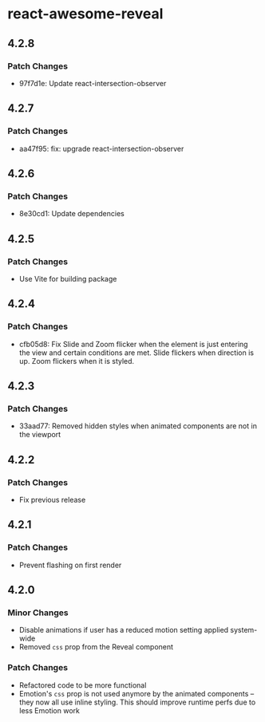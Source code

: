 # react-awesome-reveal

## 4.2.8

### Patch Changes

- 97f7d1e: Update react-intersection-observer

## 4.2.7

### Patch Changes

- aa47f95: fix: upgrade react-intersection-observer

## 4.2.6

### Patch Changes

- 8e30cd1: Update dependencies

## 4.2.5

### Patch Changes

- Use Vite for building package

## 4.2.4

### Patch Changes

- cfb05d8: Fix Slide and Zoom flicker when the element is just entering the view and certain conditions are met. Slide flickers when direction is up. Zoom flickers when it is styled.

## 4.2.3

### Patch Changes

- 33aad77: Removed hidden styles when animated components are not in the viewport

## 4.2.2

### Patch Changes

- Fix previous release

## 4.2.1

### Patch Changes

- Prevent flashing on first render

## 4.2.0

### Minor Changes

- Disable animations if user has a reduced motion setting applied system-wide
- Removed `css` prop from the Reveal component

### Patch Changes

- Refactored code to be more functional
- Emotion's `css` prop is not used anymore by the animated components – they now all use inline styling. This should improve runtime perfs due to less Emotion work
